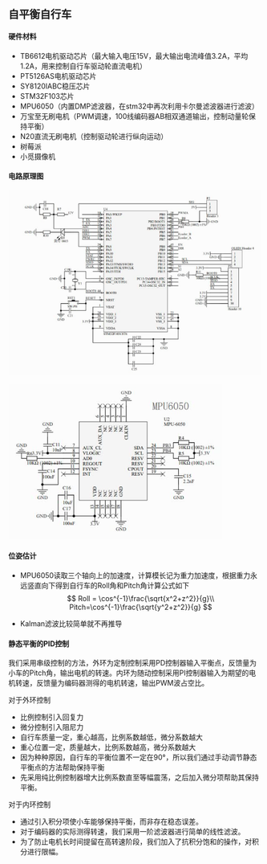 ## 自平衡自行车

#### 硬件材料

- TB6612电机驱动芯片（最大输入电压15V，最大输出电流峰值3.2A，平均1.2A，用来控制自行车驱动轮直流电机）
- PT5126AS电机驱动芯片
- SY8120IABC稳压芯片
- STM32F103芯片
- MPU6050（内置DMP滤波器，在stm32中再次利用卡尔曼滤波器进行滤波）
- 万宝至无刷电机（PWM调速，100线编码器AB相双通道输出，控制动量轮保持平衡）
- N20直流无刷电机（控制驱动轮进行纵向运动）
- 树莓派
- 小觅摄像机

#### 电路原理图

![elec](./image/elec.png)

![elec1](./image/elec1.png)

#### 位姿估计

- MPU6050读取三个轴向上的加速度，计算模长记为重力加速度，根据重力永远竖直向下得到自行车的Roll角和Pitch角计算公式如下
  $$
  Roll = \cos^{-1}\frac{\sqrt{x^2+z^2}}{g}\\
  Pitch=\cos^{-1}\frac{\sqrt{y^2+z^2}}{g}
  $$

- Kalman滤波比较简单就不再推导

#### 静态平衡的PID控制

我们采用串级控制的方法，外环为定制控制采用PD控制器输入平衡点，反馈量为小车的Pitch角，输出电机的转速。内环为随动控制采用PI控制器输入为期望的电机转速，反馈量为编码器测得的电机转速，输出PWM波占空比。

对于外环控制

- 比例控制引入回复力
- 微分控制引入阻尼力
- 自行车质量一定，重心越高，比例系数越低，微分系数越大
- 重心位置一定，质量越大，比例系数越高，微分系数越大
- 因为种种原因，自行车的平衡位置不一定在90°，所以我们通过手动调节静态平衡点的方法帮助保持平衡
- 先采用纯比例控制器增大比例系数直至等幅震荡，之后加入微分项帮助其保持平衡。

对于内环控制

- 通过引入积分项使小车能够保持平衡，而非存在稳态误差。
- 对于编码器的实际测得转速，我们采用一阶滤波器进行简单的线性滤波。
- 为了防止电机长时间提留在高转速阶段，我们加入了抗积分饱和的操作，对积分进行限幅。

